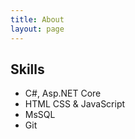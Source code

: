```yaml
---
title: About
layout: page
---
```


<!--
![Profile Image]({% if site.external-image %}{{ site.picture }}{% else %}{{ site.url }}/{{ site.picture }}{% endif %})
-->

<h2>Skills</h2>

<ul class="skill-list">
    <li>C#, Asp.NET Core</li>
    <li>HTML CSS & JavaScript</li>
    <li>MsSQL</li>
	<li>Git</li>
</ul>
